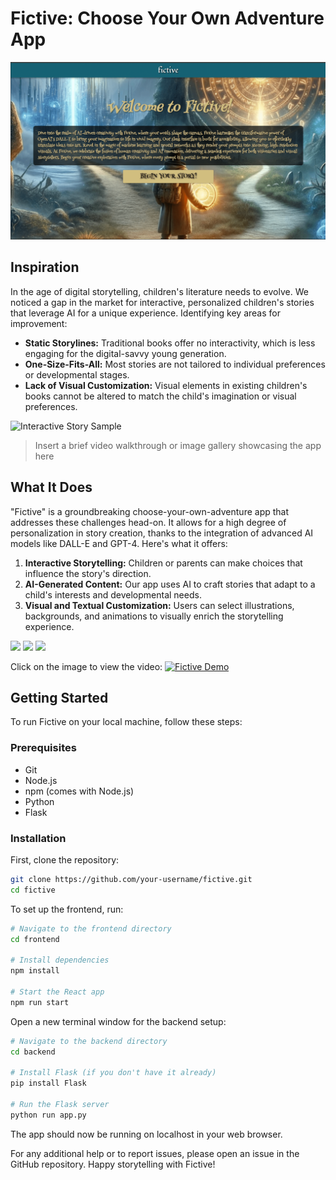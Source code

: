 # Fictive: Choose Your Own Adventure App

![Fictive Home Page](./media/landing.png)

## Inspiration

In the age of digital storytelling, children's literature needs to evolve. We noticed a gap in the market for interactive, personalized children's stories that leverage AI for a unique experience. Identifying key areas for improvement:

- **Static Storylines:** Traditional books offer no interactivity, which is less engaging for the digital-savvy young generation.
- **One-Size-Fits-All:** Most stories are not tailored to individual preferences or developmental stages.
- **Lack of Visual Customization:** Visual elements in existing children's books cannot be altered to match the child's imagination or visual preferences.

![Interactive Story Sample](./media/charactercreation.png)

> Insert a brief video walkthrough or image gallery showcasing the app here

## What It Does

"Fictive" is a groundbreaking choose-your-own-adventure app that addresses these challenges head-on. It allows for a high degree of personalization in story creation, thanks to the integration of advanced AI models like DALL-E and GPT-4. Here's what it offers:

1. **Interactive Storytelling:** Children or parents can make choices that influence the story's direction.
2. **AI-Generated Content:** Our app uses AI to craft stories that adapt to a child's interests and developmental needs.
3. **Visual and Textual Customization:** Users can select illustrations, backgrounds, and animations to visually enrich the storytelling experience.

<p float="left">
  <img src="./media/generatedstory.png" width="32%" />
  <img src="./media/storyprogression.png" width="32%" /> 
  <img src="./media/ending.png" width="32%" />
</p>

Click on the image to view the video:
[![Fictive Demo](http://img.youtube.com/vi/VIDEO_ID/0.jpg)](https://youtu.be/WJGW4LrhAOw")

## Getting Started

To run Fictive on your local machine, follow these steps:

### Prerequisites

- Git
- Node.js
- npm (comes with Node.js)
- Python
- Flask

### Installation

First, clone the repository:

```bash
git clone https://github.com/your-username/fictive.git
cd fictive
```

To set up the frontend, run:
```bash
# Navigate to the frontend directory
cd frontend

# Install dependencies
npm install

# Start the React app
npm run start
```

Open a new terminal window for the backend setup:

```bash
# Navigate to the backend directory
cd backend

# Install Flask (if you don't have it already)
pip install Flask

# Run the Flask server
python run app.py
```

The app should now be running on localhost in your web browser.

For any additional help or to report issues, please open an issue in the GitHub repository.
Happy storytelling with Fictive!
